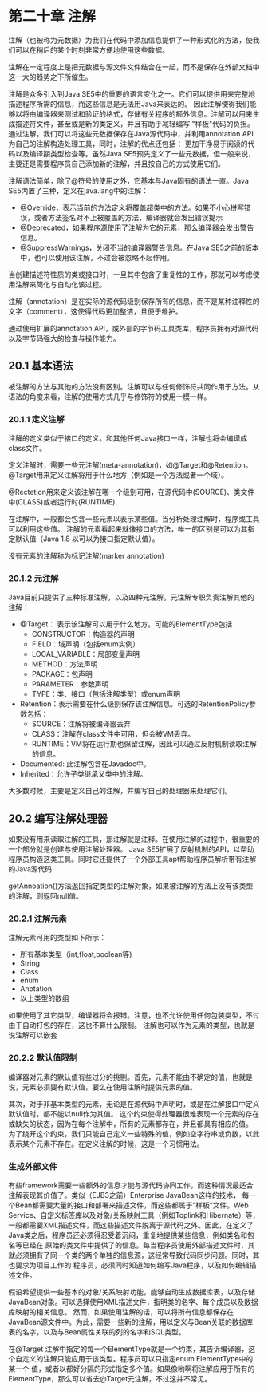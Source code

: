 # 第二十章 注解

注解（也被称为元数据）为我们在代码中添加信息提供了一种形式化的方法，使我们可以在稍后的某个时刻非常方便地使用这些数据。

注解在一定程度上是把元数据与源文件文件结合在一起，而不是保存在外部文档中这一大的趋势之下所催生。

注解是众多引入到Java SE5中的重要的语言变化之一。它们可以提供用来完整地描述程序所需的信息，而这些信息是无法用Java来表达的。
因此注解使得我们能够以将由编译器来测试和验证的格式，存储有关程序的额外信息。注解可以用来生成描述符文件，甚至或是新的类定义，并且有助于减轻编写
"样板"代码的负担。通过注解，我们可以将这些元数据保存在Java源代码中，并利用annotation API为自己的注解构造处理工具，同时，注解的优点还包括：
更加干净易于阅读的代码以及编译期类型检查等。虽然Java SE5预先定义了一些元数据，但一般来说，主要还是需要程序员自己添加新的注解，并且按自己的方式使用它们。

注解语法简单，除了@符号的使用之外，它基本与Java固有的语法一直。Java SE5内置了三种，定义在java.lang中的注解：

+ @Override，表示当前的方法定义将覆盖超类中的方法。如果不小心拼写错误，或者方法签名对不上被覆盖的方法，编译器就会发出错误提示
+ @Deprecated，如果程序源使用了注解为它的元素，那么编译器会发出警告信息。
+ @SuppressWarnings，关闭不当的编译器警告信息。在Java SE5之前的版本中，也可以使用该注解，不过会被忽略不起作用。

当创建描述符性质的类或接口时，一旦其中包含了重复性的工作，那就可以考虑使用注解来简化与自动化该过程。

注解（annotation）是在实际的源代码级别保存所有的信息，而不是某种注释性的文字（comment），这使得代码更加整洁，且便于维护。

通过使用扩展的annotation API，或外部的字节码工具类库，程序员拥有对源代码以及字节码强大的检查与操作能力。

## 20.1 基本语法

被注解的方法与其他的方法没有区别。注解可以与任何修饰符共同作用于方法。从语法的角度来看，注解的使用方式几乎与修饰符的使用一模一样。

### 20.1.1 定义注解

注解的定义类似于接口的定义。和其他任何Java接口一样，注解也将会编译成class文件。

定义注解时，需要一些元注解(meta-annotation)，如@Target和@Retention。@Target用来定义注解将用于什么地方（例如是一个方法或者一个域）。

@Rectetion用来定义该注解在哪一个级别可用，在源代码中(SOURCE)、类文件中(CLASS)或者运行时(RUNTIME).

在注解中，一般都会包含一些元素以表示某些值。当分析处理注解时，程序或工具可以利用这些值。
注解的元素看起来就像接口的方法，唯一的区别是可以为其指定默认值（Java 1.8 以可以为接口指定默认值）。

没有元素的注解称为标记注解(marker annotation)

### 20.1.2 元注解

Java目前只提供了三种标准注解，以及四种元注解。元注解专职负责注解其他的注解：

+ @Target： 表示该注解可以用于什么地方。可能的ElementType包括
  + CONSTRUCTOR：构造器的声明
  + FIELD：域声明（包括enum实例）
  + LOCAL_VARIABLE：局部变量声明
  + METHOD：方法声明
  + PACKAGE：包声明
  + PARAMETER：参数声明
  + TYPE：类、接口（包括注解类型）或enum声明
+ Retention：表示需要在什么级别保存该注解信息。可选的RetentionPolicy参数包括：
  + SOURCE：注解将被编译器丢弃
  + CLASS：注解在class文件中可用，但会被VM丢弃。
  + RUNTIME：VM将在运行期也保留注解，因此可以通过反射机制读取注解的信息。
+ Documented: 此注解包含在Javadoc中。
+ Inherited：允许子类继承父类中的注解。

大多数时候，主要是定义自己的注解，并编写自己的处理器来处理它们。

## 20.2 编写注解处理器

如果没有用来读取注解的工具，那注解就是注释。在使用注解的过程中，很重要的一个部分就是创建与使用注解处理器。
Java SE5扩展了反射机制的API，以帮助程序员构造这类工具。同时它还提供了一个外部工具apt帮助程序员解析带有注解的Java源代码

getAnnoation()方法返回指定类型的注解对象，如果被注解的方法上没有该类型的注解，则返回null值。

### 20.2.1 注解元素
注解元素可用的类型如下所示：
+ 所有基本类型（int,float,boolean等)
+ String
+ Class
+ enum
+ Anotation
+ 以上类型的数组

如果使用了其它类型，编译器将会报错。注意，也不允许使用任何包装类型，不过由于自动打包的存在，这也不算什么限制。
注解也可以作为元素的类型，也就是说注解可以嵌套

### 20.2.2 默认值限制

编译器对元素的默认值有些过分的挑剔。首先，元素不能由不确定的值，也就是说，元素必须要有默认值，要么在使用注解时提供元素的值。

其次，对于非基本类型的元素，无论是在源代码中声明时，或是在注解接口中定义默认值时，都不能以null作为其值。
这个约束使得处理器很难表现一个元素的存在或缺失的状态，因为在每个注解中，所有的元素都存在，并且都具有相应的值。
为了绕开这个约束，我们只能自己定义一些特殊的值，例如空字符串或负数，以此表示某个元素不存在。在定义注解的时候，这是一个习惯用法。

### 生成外部文件

有些framework需要一些额外的信息才能与源代码协同工作，而这种情况最适合注解表现其价值了。类似（EJB3之前）Enterprise JavaBean这样的技术，
每一个Bean都需要大量的接口和部署来描述文件，而这些都属于”样板“文件。Web Service、自定义标签库以及对象/关系映射工具（例如Toplink和Hibernate）等，
一般都需要XML描述文件，而这些描述文件脱离于源代码之外。因此，在定义了Java类之后，程序员还必须得忍受着沉闷，重复地提供某些信息，例如类名和包名等已经在
原始的类文件中提供了的信息。每当程序员使用外部描述文件时，其就必须拥有了同一个类的两个单独的信息源，这经常导致代码同步问题。同时，其也要求为项目工作的
程序员，必须同时知道如何编写Java程序，以及如何编辑描述文件。

假设希望提供一些基本的对象/关系映射功能，能够自动生成数据库表，以及存储JavaBean对象。可以选择使用XML描述文件，指明类的名字、每个成员以及数据库映射的相关信息。
然而，如果使用注解的话，可以将所有信息都保存在JavaBean源文件中。为此，需要一些新的注解，用以定义与Bean关联的数据库表的名字，以及与Bean属性关联的列的名字和SQL类型。

在@Target 注解中指定的每一个ElementType就是一个约束，其告诉编译器，这个自定义的注解只能应用于该类型。程序员可以只指定enum ElementType中的某一个
值，或者以都好分隔的形式指定多个值。如果像哟啊将注解应用于所有的ElementType，那么可以省去@Target元注解，不过这并不常见。
